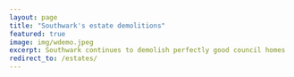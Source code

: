 ```yaml
---
layout: page
title: "Southwark's estate demolitions" 
featured: true
image: img/wdemo.jpeg
excerpt: Southwark continues to demolish perfectly good council homes
redirect_to: /estates/
---
```


